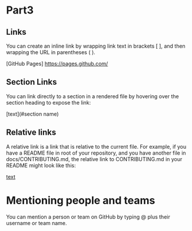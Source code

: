 # Part3

## Links

You can create an inline link by wrapping link text in brackets [ ], and then wrapping the URL in parentheses ( ).

[GitHub Pages] https://pages.github.com/

## Section Links

You can link directly to a section in a rendered file by hovering over the section heading to expose the link:

[text](#section name)

## Relative links

A relative link is a link that is relative to the current file. For example, if you have a README file in root of your repository, and you have another file in docs/CONTRIBUTING.md, the relative link to CONTRIBUTING.md in your README might look like this:

[text](path)

# Mentioning people and teams

You can mention a person or team on GitHub by typing @ plus their username or team name.

